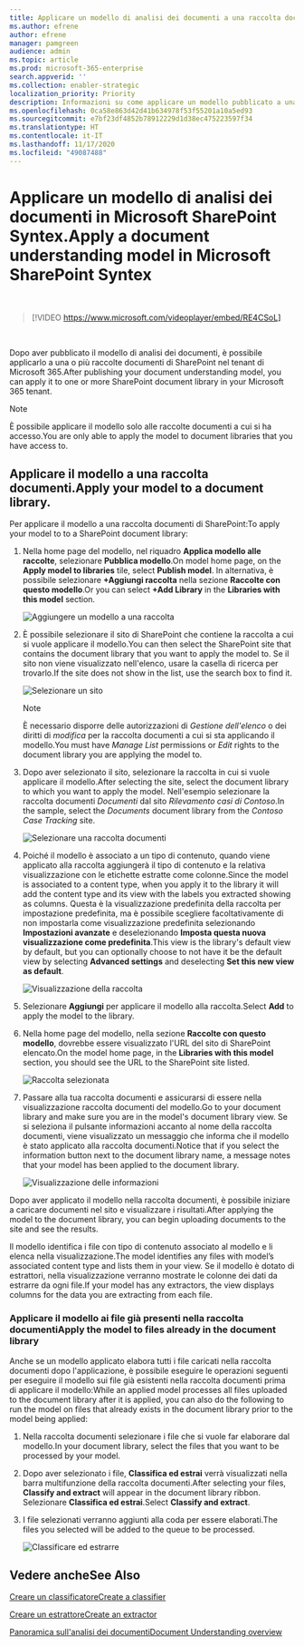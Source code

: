 ```yaml
---
title: Applicare un modello di analisi dei documenti a una raccolta documenti
ms.author: efrene
author: efrene
manager: pamgreen
audience: admin
ms.topic: article
ms.prod: microsoft-365-enterprise
search.appverid: ''
ms.collection: enabler-strategic
localization_priority: Priority
description: Informazioni su come applicare un modello pubblicato a una raccolta documenti di SharePoint
ms.openlocfilehash: 0ca58e863d42d41b634978f53f55201a10a5ed93
ms.sourcegitcommit: e7bf23df4852b78912229d1d38ec475223597f34
ms.translationtype: HT
ms.contentlocale: it-IT
ms.lasthandoff: 11/17/2020
ms.locfileid: "49087488"
---
```

# <a name="apply-a-document-understanding-model-in-microsoft-sharepoint-syntex"></a><span data-ttu-id="91b28-103">Applicare un modello di analisi dei documenti in Microsoft SharePoint Syntex.</span><span class="sxs-lookup"><span data-stu-id="91b28-103">Apply a document understanding model in Microsoft SharePoint Syntex</span></span>

</br>

> [!VIDEO https://www.microsoft.com/videoplayer/embed/RE4CSoL]

</br>

<span data-ttu-id="91b28-104">Dopo aver pubblicato il modello di analisi dei documenti, è possibile applicarlo a una o più raccolte documenti di SharePoint nel tenant di Microsoft 365.</span><span class="sxs-lookup"><span data-stu-id="91b28-104">After publishing your document understanding model, you can apply it to one or more SharePoint document library in your Microsoft 365 tenant.</span></span>

> [!NOTE]
> <span data-ttu-id="91b28-105">È possibile applicare il modello solo alle raccolte documenti a cui si ha accesso.</span><span class="sxs-lookup"><span data-stu-id="91b28-105">You are only able to apply the model to document libraries that you have access to.</span></span>


## <a name="apply-your-model-to-a-document-library"></a><span data-ttu-id="91b28-106">Applicare il modello a una raccolta documenti.</span><span class="sxs-lookup"><span data-stu-id="91b28-106">Apply your model to a document library.</span></span>

<span data-ttu-id="91b28-107">Per applicare il modello a una raccolta documenti di SharePoint:</span><span class="sxs-lookup"><span data-stu-id="91b28-107">To apply your model to to a SharePoint document library:</span></span>

1. <span data-ttu-id="91b28-108">Nella home page del modello, nel riquadro **Applica modello alle raccolte**, selezionare **Pubblica modello**.</span><span class="sxs-lookup"><span data-stu-id="91b28-108">On model home page, on the **Apply model to libraries** tile, select **Publish model**.</span></span> <span data-ttu-id="91b28-109">In alternativa, è possibile selezionare **+Aggiungi raccolta** nella sezione **Raccolte con questo modello**.</span><span class="sxs-lookup"><span data-stu-id="91b28-109">Or you can select  **+Add Library** in the **Libraries with this model** section.</span></span> </br>

    ![Aggiungere un modello a una raccolta](../media/content-understanding/apply-to-library.png)</br>

2. <span data-ttu-id="91b28-111">È possibile selezionare il sito di SharePoint che contiene la raccolta a cui si vuole applicare il modello.</span><span class="sxs-lookup"><span data-stu-id="91b28-111">You can then select the SharePoint site that contains the document library that you want to apply the model to.</span></span> <span data-ttu-id="91b28-112">Se il sito non viene visualizzato nell'elenco, usare la casella di ricerca per trovarlo.</span><span class="sxs-lookup"><span data-stu-id="91b28-112">If the site does not show in the list, use the search box to find it.</span></span></br>

    ![Selezionare un sito](../media/content-understanding/site-search.png)</br>

    > [!NOTE]
    > <span data-ttu-id="91b28-114">È necessario disporre delle autorizzazioni di *Gestione dell'elenco* o dei diritti di *modifica* per la raccolta documenti a cui si sta applicando il modello.</span><span class="sxs-lookup"><span data-stu-id="91b28-114">You must have *Manage List* permissions or *Edit* rights to the document library you are applying the model to.</span></span></br>

3. <span data-ttu-id="91b28-115">Dopo aver selezionato il sito, selezionare la raccolta in cui si vuole applicare il modello.</span><span class="sxs-lookup"><span data-stu-id="91b28-115">After selecting the site, select the document library to which you want to apply the model.</span></span> <span data-ttu-id="91b28-116">Nell'esempio selezionare la raccolta documenti *Documenti* dal sito *Rilevamento casi di Contoso*.</span><span class="sxs-lookup"><span data-stu-id="91b28-116">In the sample, select the *Documents* document library from the *Contoso Case Tracking* site.</span></span></br>

    ![Selezionare una raccolta documenti](../media/content-understanding/select-doc-library.png)</br>

4. <span data-ttu-id="91b28-118">Poiché il modello è associato a un tipo di contenuto, quando viene applicato alla raccolta aggiungerà il tipo di contenuto e la relativa visualizzazione con le etichette estratte come colonne.</span><span class="sxs-lookup"><span data-stu-id="91b28-118">Since the model is associated to a content type, when you apply it to the library it will add the content type and its view with the labels you extracted showing as columns.</span></span> <span data-ttu-id="91b28-119">Questa è la visualizzazione predefinita della raccolta per impostazione predefinita, ma è possibile scegliere facoltativamente di non impostarla come visualizzazione predefinita selezionando **Impostazioni avanzate** e deselezionando **Imposta questa nuova visualizzazione come predefinita**.</span><span class="sxs-lookup"><span data-stu-id="91b28-119">This view is the library's default view by default, but you can optionally choose to not have it be the default view by selecting **Advanced settings** and deselecting **Set this new view as default**.</span></span></br>

    ![Visualizzazione della raccolta](../media/content-understanding/library-view.png)</br>

5. <span data-ttu-id="91b28-121">Selezionare **Aggiungi** per applicare il modello alla raccolta.</span><span class="sxs-lookup"><span data-stu-id="91b28-121">Select **Add** to apply the model to the library.</span></span> 
6. <span data-ttu-id="91b28-122">Nella home page del modello, nella sezione **Raccolte con questo modello**, dovrebbe essere visualizzato l'URL del sito di SharePoint elencato.</span><span class="sxs-lookup"><span data-stu-id="91b28-122">On the model home page, in the **Libraries with this model** section, you should see the URL to the SharePoint site listed.</span></span></br>

    ![Raccolta selezionata](../media/content-understanding/selected-library.png)</br>

7. <span data-ttu-id="91b28-124">Passare alla tua raccolta documenti e assicurarsi di essere nella visualizzazione raccolta documenti del modello.</span><span class="sxs-lookup"><span data-stu-id="91b28-124">Go to your document library and make sure you are in the model's document library view.</span></span> <span data-ttu-id="91b28-125">Se si seleziona il pulsante informazioni accanto al nome della raccolta documenti, viene visualizzato un messaggio che informa che il modello è stato applicato alla raccolta documenti.</span><span class="sxs-lookup"><span data-stu-id="91b28-125">Notice that if you select the information button next to the document library name, a message notes that your model has been applied to the document library.</span></span>

    ![Visualizzazione delle informazioni](../media/content-understanding/info-du.png)</br> 


<span data-ttu-id="91b28-127">Dopo aver applicato il modello nella raccolta documenti, è possibile iniziare a caricare documenti nel sito e visualizzare i risultati.</span><span class="sxs-lookup"><span data-stu-id="91b28-127">After applying the model to the document library, you can begin uploading documents to the site and see the results.</span></span>

<span data-ttu-id="91b28-128">Il modello identifica i file con tipo di contenuto associato al modello e li elenca nella visualizzazione.</span><span class="sxs-lookup"><span data-stu-id="91b28-128">The model identifies any files with model’s associated content type and lists them in your view.</span></span> <span data-ttu-id="91b28-129">Se il modello è dotato di estrattori, nella visualizzazione verranno mostrate le colonne dei dati da estrarre da ogni file.</span><span class="sxs-lookup"><span data-stu-id="91b28-129">If your model has any extractors, the view displays columns for the data you are extracting from each file.</span></span>

### <a name="apply-the-model-to-files-already-in-the-document-library"></a><span data-ttu-id="91b28-130">Applicare il modello ai file già presenti nella raccolta documenti</span><span class="sxs-lookup"><span data-stu-id="91b28-130">Apply the model to files already in the document library</span></span>

<span data-ttu-id="91b28-131">Anche se un modello applicato elabora tutti i file caricati nella raccolta documenti dopo l'applicazione, è possibile eseguire le operazioni seguenti per eseguire il modello sui file già esistenti nella raccolta documenti prima di applicare il modello:</span><span class="sxs-lookup"><span data-stu-id="91b28-131">While an applied model processes all files uploaded to the document library after it is applied, you can also do the following to run the model on files that already exists in the document library prior to the model being applied:</span></span>

1. <span data-ttu-id="91b28-132">Nella raccolta documenti selezionare i file che si vuole far elaborare dal modello.</span><span class="sxs-lookup"><span data-stu-id="91b28-132">In your document library, select the files that you want to be processed by your model.</span></span>
2. <span data-ttu-id="91b28-133">Dopo aver selezionato i file, **Classifica ed estrai** verrà visualizzati nella barra multifunzione della raccolta documenti.</span><span class="sxs-lookup"><span data-stu-id="91b28-133">After selecting your files, **Classify and extract** will appear in the document library ribbon.</span></span> <span data-ttu-id="91b28-134">Selezionare **Classifica ed estrai**.</span><span class="sxs-lookup"><span data-stu-id="91b28-134">Select **Classify and extract**.</span></span>
3. <span data-ttu-id="91b28-135">I file selezionati verranno aggiunti alla coda per essere elaborati.</span><span class="sxs-lookup"><span data-stu-id="91b28-135">The files you selected will be added to the queue to be processed.</span></span>

      ![Classificare ed estrarre](../media/content-understanding/extract-classify.png)</br> 

## <a name="see-also"></a><span data-ttu-id="91b28-137">Vedere anche</span><span class="sxs-lookup"><span data-stu-id="91b28-137">See Also</span></span>
[<span data-ttu-id="91b28-138">Creare un classificatore</span><span class="sxs-lookup"><span data-stu-id="91b28-138">Create a classifier</span></span>](create-a-classifier.md)

[<span data-ttu-id="91b28-139">Creare un estrattore</span><span class="sxs-lookup"><span data-stu-id="91b28-139">Create an extractor</span></span>](create-an-extractor.md)

[<span data-ttu-id="91b28-140">Panoramica sull'analisi dei documenti</span><span class="sxs-lookup"><span data-stu-id="91b28-140">Document Understanding overview</span></span>](document-understanding-overview.md)


